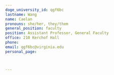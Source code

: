 ```yaml
---
doge_university_id: qgf6bc
lastname: Wang
name: Caelan
pronouns: she/her, they/them
general_position: faculty
position: Assistant Professor, General Faculty
office: 210 Kerchof Hall
phone:
email: qgf6bc@virginia.edu
personal_page:



---
```

